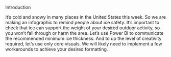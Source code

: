 Introduction

It’s cold and snowy in many places in the United States this week. So we are making an infographic to remind people about ice safety. It’s important to check that ice can support the weight of your desired outdoor activity, so you won’t fall through or harm the area. 
Let’s use Power BI to communicate the recommended minimum ice thickness. And to up the level of creativity required, let’s use only core visuals. We will likely need to implement a few workarounds to achieve your desired formatting. 

